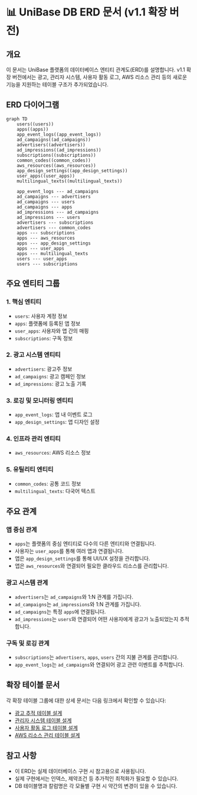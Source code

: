 # 📊 UniBase DB ERD 문서 (v1.1 확장 버전)

## 개요
이 문서는 UniBase 플랫폼의 데이터베이스 엔티티 관계도(ERD)를 설명합니다. v1.1 확장 버전에서는 광고, 관리자 시스템, 사용자 활동 로그, AWS 리소스 관리 등의 새로운 기능을 지원하는 테이블 구조가 추가되었습니다.

## ERD 다이어그램

```mermaid
graph TD
    users((users))
    apps((apps))
    app_event_logs((app_event_logs))
    ad_campaigns((ad_campaigns))
    advertisers((advertisers))
    ad_impressions((ad_impressions))
    subscriptions((subscriptions))
    common_codes((common_codes))
    aws_resources((aws_resources))
    app_design_settings((app_design_settings))
    user_apps((user_apps))
    multilingual_texts((multilingual_texts))

    app_event_logs --- ad_campaigns
    ad_campaigns --- advertisers
    ad_campaigns --- users
    ad_campaigns --- apps
    ad_impressions --- ad_campaigns
    ad_impressions --- users
    advertisers --- subscriptions
    advertisers --- common_codes
    apps --- subscriptions
    apps --- aws_resources
    apps --- app_design_settings
    apps --- user_apps
    apps --- multilingual_texts
    users --- user_apps
    users --- subscriptions
```

## 주요 엔티티 그룹

### 1. 핵심 엔티티
- `users`: 사용자 계정 정보
- `apps`: 플랫폼에 등록된 앱 정보
- `user_apps`: 사용자와 앱 간의 매핑
- `subscriptions`: 구독 정보

### 2. 광고 시스템 엔티티
- `advertisers`: 광고주 정보
- `ad_campaigns`: 광고 캠페인 정보
- `ad_impressions`: 광고 노출 기록

### 3. 로깅 및 모니터링 엔티티
- `app_event_logs`: 앱 내 이벤트 로그
- `app_design_settings`: 앱 디자인 설정

### 4. 인프라 관리 엔티티
- `aws_resources`: AWS 리소스 정보

### 5. 유틸리티 엔티티
- `common_codes`: 공통 코드 정보
- `multilingual_texts`: 다국어 텍스트

## 주요 관계

### 앱 중심 관계
- `apps`는 플랫폼의 중심 엔티티로 다수의 다른 엔티티와 연결됩니다.
- 사용자는 `user_apps`를 통해 여러 앱과 연결됩니다.
- 앱은 `app_design_settings`를 통해 UI/UX 설정을 관리합니다.
- 앱은 `aws_resources`와 연결되어 필요한 클라우드 리소스를 관리합니다.

### 광고 시스템 관계
- `advertisers`는 `ad_campaigns`와 1:N 관계를 가집니다.
- `ad_campaigns`는 `ad_impressions`와 1:N 관계를 가집니다.
- `ad_campaigns`는 특정 `apps`에 연결됩니다.
- `ad_impressions`는 `users`와 연결되어 어떤 사용자에게 광고가 노출되었는지 추적합니다.

### 구독 및 로깅 관계
- `subscriptions`는 `advertisers`, `apps`, `users` 간의 지불 관계를 관리합니다.
- `app_event_logs`는 `ad_campaigns`와 연결되어 광고 관련 이벤트를 추적합니다.

## 확장 테이블 문서
각 확장 테이블 그룹에 대한 상세 문서는 다음 링크에서 확인할 수 있습니다:

- [광고 추적 테이블 설계](./schema_v1.1_ads.md)
- [관리자 시스템 테이블 설계](./schema_v1.1_admin.md)
- [사용자 활동 로그 테이블 설계](./schema_v1.1_logs.md)
- [AWS 리소스 관리 테이블 설계](./schema_v1.1_aws.md)

## 참고 사항
- 이 ERD는 실제 데이터베이스 구현 시 참고용으로 사용됩니다.
- 실제 구현에서는 인덱스, 제약조건 등 추가적인 최적화가 필요할 수 있습니다.
- DB 테이블명과 칼럼명은 각 모듈별 구현 시 약간의 변경이 있을 수 있습니다. 